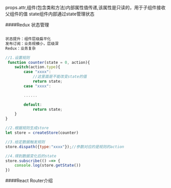 props.attr,组件(包含类和方法)内部属性值传递,该属性是只读的，用于子组件接收父组件的值
state组件内部通过state管理状态

####Redux 状态管理
```js

状态提升：组件层级扁平化
发布订阅：业务规模小，层级深
Redux：业务复杂

//1.设置规则
 function counter(state = 0, action){
	switch(action.type){
		case "xxxx":
			//这里面是不能改变state的值
			return state;
		case "xxxx":

		......

		default:
			return state;
	}
}

//2.根据规则生成store
let store = createStore(counter)

//3.给定数据触发规则
store.dispath({type:"xxxx"});//参数对应的是规则的action

//4.得到数据变化后的state
store.subscribe(() ==> {
	console.log(store.getState())
})

```

####React Router介绍



